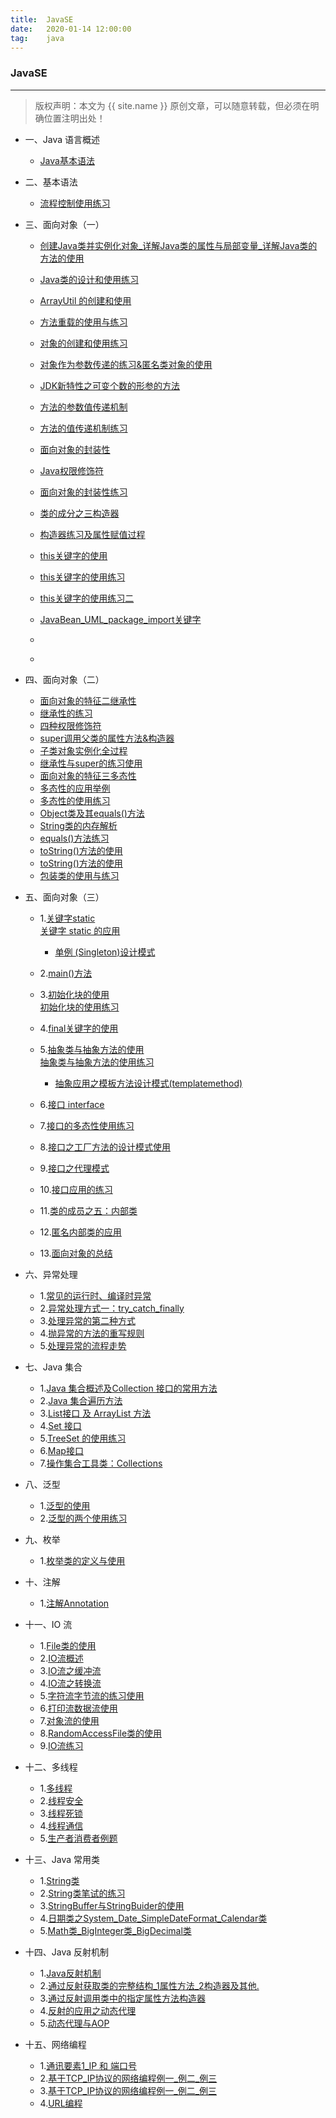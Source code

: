 ```yaml
---
title:  JavaSE
date:   2020-01-14 12:00:00
tag:    java
---
```


### JavaSE

***
> 版权声明：本文为 {{ site.name }} 原创文章，可以随意转载，但必须在明确位置注明出处！

<head><link rel="stylesheet" href="../css/rouge.css"></head>

- 一、Java 语言概述
    - <a href="https://moistlin.cn/posts/Java基本语法">Java基本语法</a>

- 二、基本语法
    - <a href="https://moistlin.cn/posts/流程控制使用练习">流程控制使用练习</a>
    
- 三、面向对象（一）
    - <a href="https://moistlin.cn/posts/创建Java类并实例化对象_详解Java类的属性与局部变量_详解Java类的方法的使用">创建Java类并实例化对象_详解Java类的属性与局部变量_详解Java类的方法的使用</a>
    - <a href="https://moistlin.cn/posts/Java类的设计和使用练习">Java类的设计和使用练习</a>
    - <a href="https://moistlin.cn/posts/ArrayUtil的创建和使用">ArrayUtil 的创建和使用</a>
    - <a href="https://moistlin.cn/posts/方法重载的使用与练习">方法重载的使用与练习</a>

    - <a href="https://moistlin.cn/posts/对象的创建和使用练习">对象的创建和使用练习</a>
    - <a href="https://moistlin.cn/posts/对象作为参数传递的练习&匿名类对象的使用">对象作为参数传递的练习&匿名类对象的使用</a>
    - <a href="https://moistlin.cn/posts/JDK新特性之可变个数的形参的方法">JDK新特性之可变个数的形参的方法</a>
    - <a href="https://moistlin.cn/posts/方法的参数值传递机制">方法的参数值传递机制</a>
    - <a href="https://moistlin.cn/posts/方法的值传递机制练习">方法的值传递机制练习</a>
    - <a href="https://moistlin.cn/posts/面向对象的封装性">面向对象的封装性</a>
    - <a href="https://moistlin.cn/posts/Java权限修饰符">Java权限修饰符</a>
    - <a href="https://moistlin.cn/posts/面向对象的封装性练习">面向对象的封装性练习</a>
    - <a href="https://moistlin.cn/posts/类的成分之三构造器">类的成分之三构造器</a>
    - <a href="https://moistlin.cn/posts/构造器练习及属性赋值过程">构造器练习及属性赋值过程</a>
    - <a href="https://moistlin.cn/posts/this关键字的使用">this关键字的使用</a>
    - <a href="https://moistlin.cn/posts/this关键字的使用练习">this关键字的使用练习</a>
    - <a href="https://moistlin.cn/posts/this关键字的使用练习二">this关键字的使用练习二</a>
    - <a href="https://moistlin.cn/posts/JavaBean_UML_package_import关键字">JavaBean_UML_package_import关键字</a>
    - <a href="https://moistlin.cn/posts/"></a>
    - <a href="https://moistlin.cn/posts/"></a>

- 四、面向对象（二）
    - <a href="https://moistlin.cn/posts/面向对象的特征二继承性">面向对象的特征二继承性</a>
    - <a href="https://moistlin.cn/posts/继承性的练习">继承性的练习</a>
    - <a href="https://moistlin.cn/posts/四种权限修饰符">四种权限修饰符</a>
    - <a href="https://moistlin.cn/posts/super调用父类的属性方法&构造器">super调用父类的属性方法&构造器</a>
    - <a href="https://moistlin.cn/posts/子类对象实例化全过程">子类对象实例化全过程</a>
    - <a href="https://moistlin.cn/posts/继承性与super的练习使用">继承性与super的练习使用</a>
    - <a href="https://moistlin.cn/posts/面向对象的特征三多态性">面向对象的特征三多态性</a>
    - <a href="https://moistlin.cn/posts/多态性的应用举例">多态性的应用举例</a>
    - <a href="https://moistlin.cn/posts/多态性的使用练习">多态性的使用练习</a>
    - <a href="https://moistlin.cn/posts/Object类及其equals()方法">Object类及其equals()方法</a>
    - <a href="https://moistlin.cn/posts/String类的内存解析">String类的内存解析</a>
    - <a href="https://moistlin.cn/posts/equals()方法练习">equals()方法练习</a>
    - <a href="https://moistlin.cn/posts/toString()方法的使用">toString()方法的使用</a>
    - <a href="https://moistlin.cn/posts/toString()方法的使用">toString()方法的使用</a>
    - <a href="https://moistlin.cn/posts/包装类的使用与练习">包装类的使用与练习</a>
    


- 五、面向对象（三）       
    - 1.<a href="https://moistlin.cn/posts/%E5%85%B3%E9%94%AE%E5%AD%97static">关键字static</a>     
    <a href="https://moistlin.cn/posts/static%E5%85%B3%E9%94%AE%E5%AD%97%E7%9A%84%E5%BA%94%E7%94%A8%E7%BB%83%E4%B9%A0">关键字 static 的应用</a>    
        - <a href="https://moistlin.cn/posts/%E5%8D%95%E4%BE%8B(Singleton)%E8%AE%BE%E8%AE%A1%E6%A8%A1%E5%BC%8F">单例 (Singleton)设计模式</a>   
    - 2.<a href="https://moistlin.cn/posts/%E7%90%86%E8%A7%A3main%E6%96%B9%E6%B3%95%E7%9A%84%E8%AF%AD%E6%B3%95">main()方法</a>     
    - 3.<a href="https://moistlin.cn/posts/%E5%88%9D%E5%A7%8B%E5%8C%96%E5%9D%97%E7%9A%84%E4%BD%BF%E7%94%A8">初始化块的使用</a>   
    <a href="https://moistlin.cn/posts/%E5%88%9D%E5%A7%8B%E5%8C%96%E5%9D%97%E7%9A%84%E7%BB%83%E4%B9%A0%E4%BD%BF%E7%94%A8">初始化块的使用练习</a>    
    - 4.<a href="https://moistlin.cn/posts/final%E5%85%B3%E9%94%AE%E5%AD%97%E7%9A%84%E4%BD%BF%E7%94%A8">final关键字的使用</a>    
    - 5.<a href="https://moistlin.cn/posts/%E6%8A%BD%E8%B1%A1%E7%B1%BB%E4%B8%8E%E6%8A%BD%E8%B1%A1%E6%96%B9%E6%B3%95%E7%9A%84%E4%BD%BF%E7%94%A8">抽象类与抽象方法的使用</a>    
    <a href="https://moistlin.cn/posts/%E6%8A%BD%E8%B1%A1%E7%B1%BB%E4%B8%8E%E6%8A%BD%E8%B1%A1%E6%96%B9%E6%B3%95%E7%9A%84%E4%BD%BF%E7%94%A8%E7%BB%83%E4%B9%A0">抽象类与抽象方法的使用练习</a>     
        - <a href="https://moistlin.cn/posts/%E6%A8%A1%E6%9D%BF%E6%96%B9%E6%B3%95%E8%AE%BE%E8%AE%A1%E6%A8%A1%E5%BC%8F(TemplateMethod)">抽象应用之模板方法设计模式(templatemethod)</a>    
    - 6.<a href="https://moistlin.cn/posts/%E6%8E%A5%E5%8F%A3">接口 interface</a>    
    
    - 7.<a href="https://moistlin.cn/posts/接口的多态性使用练习">接口的多态性使用练习</a>
    - 8.<a href="https://moistlin.cn/posts/接口之工厂方法的设计模式使用">接口之工厂方法的设计模式使用</a>
    - 9.<a href="https://moistlin.cn/posts/接口之代理模式">接口之代理模式</a>
    - 10.<a href="https://moistlin.cn/posts/接口应用的练习">接口应用的练习</a>
    - 11.<a href="https://moistlin.cn/posts/类的成员之五内部类">类的成员之五：内部类</a>
    - 12.<a href="https://moistlin.cn/posts/匿名内部类的应用">匿名内部类的应用</a>
    - 13.<a href="https://moistlin.cn/posts/面向对象的总结">面向对象的总结</a>

- 六、异常处理
    - 1.<a href="https://moistlin.cn/posts/常见的运行时编译时异常">常见的运行时、编译时异常</a>
    - 2.<a href="https://moistlin.cn/posts/异常处理方式一try_catch_finally">异常处理方式一：try_catch_finally</a>
    - 3.<a href="https://moistlin.cn/posts/处理异常的第二种方式">处理异常的第二种方式</a>
    - 4.<a href="https://moistlin.cn/posts/抛异常的方法的重写规则">抛异常的方法的重写规则</a>
    - 5.<a href="https://moistlin.cn/posts/处理异常的流程走势">处理异常的流程走势</a>

- 七、Java 集合

    - 1.<a href="https://moistlin.cn/posts/Java集合概述及Collection接口的常用方法">Java 集合概述及Collection 接口的常用方法</a>
    - 2.<a href="https://moistlin.cn/posts/Java集合遍历方法">Java 集合遍历方法</a>
    - 3.<a href="https://moistlin.cn/posts/List接口及ArrayList方法">List接口 及 ArrayList 方法</a>
    - 4.<a href="https://moistlin.cn/posts/Set接口">Set 接口</a>
    - 5.<a href="https://moistlin.cn/posts/TreeSet的使用练习">TreeSet 的使用练习</a>
    - 6.<a href="https://moistlin.cn/posts/Map接口">Map接口</a>
    - 7.<a href="https://moistlin.cn/posts/操作集合工具类Collections">操作集合工具类：Collections</a>

- 八、泛型
    - 1.<a href="https://moistlin.cn/posts/泛型的使用">泛型的使用</a>
    - 2.<a href="https://moistlin.cn/posts/泛型的两个使用练习">泛型的两个使用练习</a>

- 九、枚举
    - 1.<a href="https://moistlin.cn/posts/枚举类的定义与使用">枚举类的定义与使用</a>

- 十、注解
    - 1.<a href="https://moistlin.cn/posts/注解Annotation">注解Annotation</a>

- 十一、IO 流
    - 1.<a href="https://moistlin.cn/posts/File类的使用">File类的使用</a>
    - 2.<a href="https://moistlin.cn/posts/IO流概述">IO流概述</a>
    - 3.<a href="https://moistlin.cn/posts/IO流之缓冲流">IO流之缓冲流</a>
    - 4.<a href="https://moistlin.cn/posts/IO流之转换流">IO流之转换流</a>
    - 5.<a href="https://moistlin.cn/posts/字符流字节流的练习使用">字符流字节流的练习使用</a>
    - 6.<a href="https://moistlin.cn/posts/打印流数据流使用">打印流数据流使用</a>
    - 7.<a href="https://moistlin.cn/posts/对象流的使用">对象流的使用</a>
    - 8.<a href="https://moistlin.cn/posts/RandomAccessFile类的使用">RandomAccessFile类的使用</a>
    - 9.<a href="https://moistlin.cn/posts/IO流练习">IO流练习</a>

- 十二、多线程
    - 1.<a href="https://moistlin.cn/posts/多线程">多线程</a>
    - 2.<a href="https://moistlin.cn/posts/线程安全">线程安全</a>
    - 3.<a href="https://moistlin.cn/posts/线程死锁">线程死锁</a>
    - 4.<a href="https://moistlin.cn/posts/线程通信">线程通信</a>
    - 5.<a href="https://moistlin.cn/posts/生产者消费者例题">生产者消费者例题</a>

- 十三、Java 常用类
    - 1.<a href="https://moistlin.cn/posts/String类">String类</a>
    - 2.<a href="https://moistlin.cn/posts/String类笔试的练习">String类笔试的练习</a>
    - 3.<a href="https://moistlin.cn/posts/StringBuffer与StringBuider的使用">StringBuffer与StringBuider的使用</a>
    - 4.<a href="https://moistlin.cn/posts/日期类之System_Date_SimpleDateFormat_Calendar类">日期类之System_Date_SimpleDateFormat_Calendar类</a>
    - 5.<a href="https://moistlin.cn/posts/Math类_BigInteger类_BigDecimal类">Math类_BigInteger类_BigDecimal类</a>

- 十四、Java 反射机制
    - 1.<a href="https://moistlin.cn/posts/Java反射机制">Java反射机制</a>
    - 2.<a href="https://moistlin.cn/posts/通过反射获取类的完整结构_1属性方法_2构造器及其他">通过反射获取类的完整结构_1属性方法_2构造器及其他.</a>
    - 3.<a href="https://moistlin.cn/posts/通过反射调用类中的指定属性方法构造器">通过反射调用类中的指定属性方法构造器</a>
    - 4.<a href="https://moistlin.cn/posts/反射的应用之动态代理">反射的应用之动态代理</a>
    - 5.<a href="https://moistlin.cn/posts/动态代理与AOP">动态代理与AOP</a>

- 十五、网络编程
    - 1.<a href="https://moistlin.cn/posts/通讯要素1_IP 和 端口号">通讯要素1_IP 和 端口号</a>
    - 2.<a href="https://moistlin.cn/posts/基于TCP_IP协议的网络编程例一_例二_例三">基于TCP_IP协议的网络编程例一_例二_例三</a>
    - 3.<a href="https://moistlin.cn/posts/基于TCP_IP协议的网络编程例一_例二_例三">基于TCP_IP协议的网络编程例一_例二_例三</a>
    - 4.<a href="https://moistlin.cn/posts/URL编程">URL编程</a>
   

    

